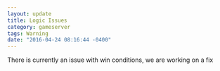 ```yaml
---
layout: update
title: Logic Issues
category: gameserver
tags: Warning
date: "2016-04-24 08:16:44 -0400"
---
```


There is currently an issue with win conditions, we are working on a fix
